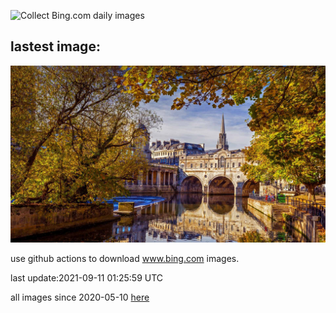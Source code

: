 ![Collect Bing.com daily images](https://github.com/counter2015/bing-daily-images/workflows/Collect%20Bing.com%20daily%20images/badge.svg)
## lastest image:
![](images/JaneAusten.jpg)

use github actions to download www.bing.com images.

last update:2021-09-11 01:25:59 UTC

all images since 2020-05-10 [here](https://github.com/counter2015/bing-daily-images/tree/master/images) 
